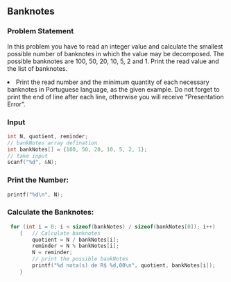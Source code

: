 ## Banknotes
### Problem Statement
<p>In this problem you have to read an integer value and calculate the smallest possible number of banknotes in which the value may be decomposed. The possible banknotes are 100, 50, 20, 10, 5, 2 and 1. Print the read value and the list of banknotes.<br>

<li>Print the read number and the minimum quantity of each necessary banknotes in Portuguese language, as the given example. Do not forget to print the end of line after each line, otherwise you will receive “Presentation Error”.</li>

</p>

### Input
```c
int N, quotient, reminder;
// bankNotes array defination
int bankNotes[] = {100, 50, 20, 10, 5, 2, 1};
// take input
scanf("%d", &N);
```
### Print the  Number:
```c
printf("%d\n", N);
```
### Calculate the Banknotes: 
```c
 for (int i = 0; i < sizeof(bankNotes) / sizeof(bankNotes[0]); i++)
    {   // Calculate banknotes
        quotient = N / bankNotes[i];
        reminder = N % bankNotes[i];
        N = reminder;
        // print the possible bankNotes
        printf("%d nota(s) de R$ %d,00\n", quotient, bankNotes[i]);
    }
```